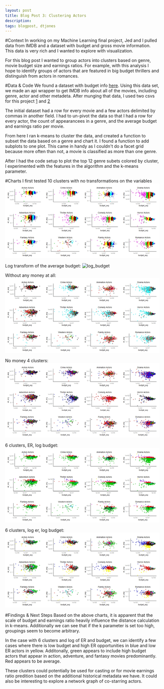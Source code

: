 ```yaml
---
layout: post
title: Blog Post 3: Clustering Actors
description: 
tags: blogpost, dtjones
---
```


#Context
In working on my Machine Learning final project, Jed and I pulled data from IMDB and a dataset with budget and gross movie information. This data is very rich and I wanted to explore with visualization. 

For this blog post I wanted to group actors into clusters based on genre, movie budget size and earnings ratios. For example, with this analysis I hope to identify groups of actors that are featured in big budget thrillers and distinguish from actors in romances. 

#Data & Code
We found a dataset with budget info [here](http://www.the-numbers.com/movie/budgets/). Using this data set, we made an api wrapper to get IMDB info about all of the movies, including genre, actor and other metadeta. After munging that data, I used two csvs for this project [1]() and [2]()

The initial dataset had a row for every movie and a few actors delimited by commas in another field. I had to un-pivot the data so that I had a row for every actor, the count of appearancees in a genre, and the average budget and earnings ratio per movie.

From here I ran k-means to cluster the data, and created a function to subset the data based on a genre and chart it. I found a function to add subplots to one plot. This came in handy as I couldn't do a facet grid because more often than not, a movie is classified as more than one genre. 

After I had the code setup to plot the top 12 genre subets colored by cluster, I experimented with the features in the algorithm and the k-means parameter. 

#Charts
I first tested 10 clusters with no transformations on the variables
![raw](https://raw.githubusercontent.com/devintjones/edav/djproject/assets/clusters_raw.jpeg)

Log transform of the average budget:
![log_budget](https://raw.githubuserconent.com/devintjones/edav/djproject/assets/clusters_log_budget.jpeg)

Without any money at all:
![nomoney](https://raw.githubusercontent.com/devintjones/edav/djproject/assets/clusters_no_money.jpeg)

No money 4 clusters:
![nomoney_4clusters](https://raw.githubusercontent.com/devintjones/edav/djproject/assets/clusters_4_nomoney.jpeg)

6 clusters, ER, log budget:
![6_logbudget](https://raw.githubusercontent.com/devintjones/edav/djproject/assets/clusters_6_logbudget.jpeg)

6 clusters, log er, log budget:
![6_log_log](https://raw.githubusercontent.com/devintjones/edav/djproject/assets/6_log_log.jpeg)

#Findings & Next Steps
Based on the above charts, it is apparent that the scale of budget and earnings ratio heavily influence the distance calculation in k-means. Additionally we can see that if the k parameter is set too high, groupings seem to become arbitrary. 

In the case with 6 clusters and log of ER and budget, we can identify a few cases where there is low budget and high ER opportunities in blue and low ER actors in yellow. Additonally, green appears to include high budget actors that appear in action, adventure, and fantasy movies predominantly. Red appears to be average. 

These clusters could potentially be used for casting or for movie earnings ratio predition based on the additional historical metadata we have. It could also be interesting to explore a network graph of co-starring actors. 

<!-- use tags blogpost1 blogpost2 blogpost3 for easy grouping -->
<!-- please reserve for @malecki's use only tags 'slides', 'emails' -->